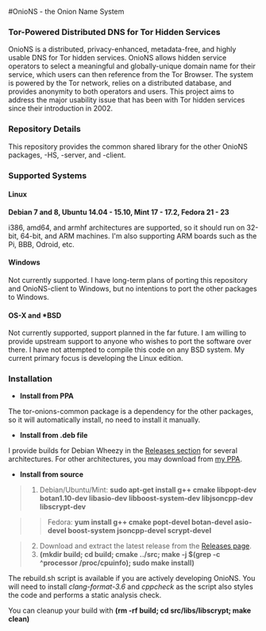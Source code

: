 #OnioNS - the Onion Name System
### Tor-Powered Distributed DNS for Tor Hidden Services

OnioNS is a distributed, privacy-enhanced, metadata-free, and highly usable DNS for Tor hidden services. OnioNS allows hidden service operators to select a meaningful and globally-unique domain name for their service, which users can then reference from the Tor Browser. The system is powered by the Tor network, relies on a distributed database, and provides anonymity to both operators and users. This project aims to address the major usability issue that has been with Tor hidden services since their introduction in 2002.

### Repository Details

This repository provides the common shared library for the other OnioNS packages, -HS, -server, and -client.

### Supported Systems

#### Linux

**Debian 7 and 8, Ubuntu 14.04 - 15.10, Mint 17 - 17.2, Fedora 21 - 23**

i386, amd64, and armhf architectures are supported, so it should run on 32-bit, 64-bit, and ARM machines. I'm also supporting ARM boards such as the Pi, BBB, Odroid, etc.

#### Windows

Not currently supported. I have long-term plans of porting this repository and OnioNS-client to Windows, but no intentions to port the other packages to Windows.

#### OS-X and *BSD

Not currently supported, support planned in the far future. I am willing to provide upstream support to anyone who wishes to port the software over there. I have not attempted to compile this code on any BSD system. My current primary focus is developing the Linux edition.

### Installation

* **Install from PPA**

The tor-onions-common package is a dependency for the other packages, so it will automatically install, no need to install it manually.

* **Install from .deb file**

I provide builds for Debian Wheezy in the [Releases section](https://github.com/Jesse-V/OnioNS-common/releases) for several architectures. For other architectures, you may download from [my PPA](https://launchpad.net/~jvictors/+archive/tor-dev/+packages).

* **Install from source**

> 1. Debian/Ubuntu/Mint: **sudo apt-get install g++ cmake libpopt-dev botan1.10-dev libasio-dev libboost-system-dev libjsoncpp-dev libscrypt-dev**

>> Fedora: **yum install g++ cmake popt-devel botan-devel asio-devel boost-system jsoncpp-devel scrypt-devel**

> 2. Download and extract the latest release from the [Releases page](https://github.com/Jesse-V/OnioNS-common/releases).
> 3. **(mkdir build; cd build; cmake ../src; make -j $(grep -c ^processor /proc/cpuinfo); sudo make install)**

The rebuild.sh script is available if you are actively developing OnioNS. You will need to install *clang-format-3.6* and *cppcheck* as the script also styles the code and performs a static analysis check.

You can cleanup your build with **(rm -rf build; cd src/libs/libscrypt; make clean)**
